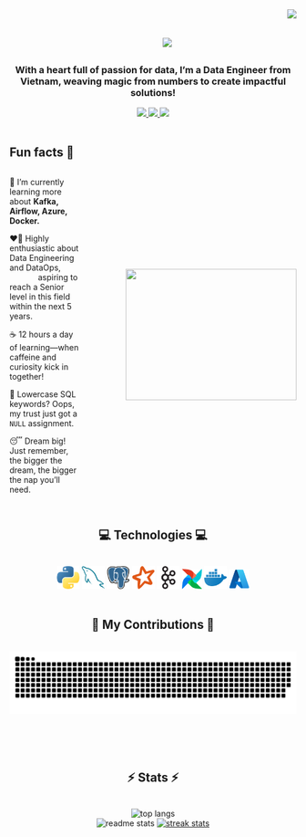 <img align="right" src="https://visitor-badge.laobi.icu/badge?page_id=LNYN-1508.LNYN-1508" />

<h1 align="center">
    <img src="https://readme-typing-svg.herokuapp.com/?font=Righteous&size=35&color=0366D6&center=true&vCenter=true&width=500&height=70&duration=2000&pause=800&lines=Hello+World!+👋;+++I'm+Yen+Nhi+!;Welcome+to+my+Github+profile+!;" style="margin-left: 50px"/>
</h1>

<h3 align="center">With a heart full of passion for data, I’m a Data Engineer from Vietnam, weaving magic from numbers to create impactful solutions!</h3>

<div align="center"> 
  <a href="mailto:ynnhi1508@gmail.com">
    <img src="https://img.shields.io/badge/Gmail-333333?style=for-the-badge&logo=gmail&logoColor=red" />
  </a>
  <a href="https://www.linkedin.com/in/yen-nhi-077074270/" target="_blank">
    <img src="https://img.shields.io/badge/LinkedIn-0077B5?style=for-the-badge&logo=linkedin&logoColor=white" target="_blank" />
  </a>
  <a href=https://yennhi-1508.netlify.app/ target="_blank">
     <img src="https://img.shields.io/badge/Portfolio-FF5722?style=for-the-badge&logo=todoist&logoColor=white" target="_blank" /> 
  </a>
</div>
<br/>

## Fun facts 📝
<div style="display: flex; justify-content: space-between; align-items: center;">
    <div>
        <p style="margin-bottom: 10px;">🌱 I’m currently learning more about <strong>Kafka, Airflow, Azure, Docker.</strong></p>
        <p style="margin-bottom: 10px;">❤️‍🔥 Highly enthusiastic about Data Engineering and DataOps,<br>
           <span style="margin-left: 50px;">aspiring to reach a Senior level in this field within the next 5 years.</span></p>
        <p style="margin-bottom: 10px;">☕ 12 hours a day of learning—when caffeine and curiosity kick in together!</p>
        <p style="margin-bottom: 10px;">😬 Lowercase SQL keywords? Oops, my trust just got a <code>NULL</code> assignment.</p>
        <p style="margin-bottom: 10px;">😴 Dream big! Just remember, the bigger the dream, the bigger the nap you’ll need.</p>
    </div>
    <img width=300 height=230 src="https://media1.giphy.com/media/v1.Y2lkPTc5MGI3NjExcTNkdHQ5d3RnNGVndXdhNmN2cjd2bjRkeTk4YW9ndWcxeGJxb2t6ZCZlcD12MV9pbnRlcm5hbF9naWZfYnlfaWQmY3Q9Zw/aYvAT2QTNL8IUpEho2/giphy.webp" style="margin-left: 80px;" />
</div>
<br/>
 
<h2 align="center">💻	Technologies 💻</h2>
<br/>
<div align="center">
    <img width=40 height=40 src="assets/python.png" />
    <img width=40 height=40 src="assets/mysql.png" />
    <img width=40 height=40 src="assets/postgres.png" />
    <img width=40 height=40 src="assets/spark.png" />
    <img width=40 height=40 src="assets/kafka.png" />
    <img width=35 height=35 src="assets/airflow.png" />
    <img width=40 height=40 src="assets/docker.png" />
    <img width=35 height=35 src="assets/azure.png" />
<br>
</div>

<br/>

<div align="center">
  <h2>🐍 My Contributions 🐍</h2>
  <br>
  <img alt="snake eating my contributions" src="https://raw.githubusercontent.com/LNYN-1508/LNYN-1508/output/github-contribution-grid-snake.svg" />
  
  <br/><br/><br/>
</div>

<h2 align="center">⚡ Stats ⚡</h2>
<br>
<div align=center>
  <img width=325 src="https://github-readme-stats.vercel.app/api/top-langs/?username=LNYN-1508&hide=HTML&langs_count=8&layout=compact&theme=codeSTACKr&border_radius=18&size_weight=0.5&count_weight=0.5&exclude_repo=github-readme-stats" alt="top langs" />

  <br/>

  <img src ="https://github-readme-stats.vercel.app/api?username=LNYN-1508&show_icons=true&rank_icon=github&theme=codeSTACKr&border_radius=18" alt="readme stats"/>
  <a href="https://git.io/streak-stats"><img src="https://streak-stats.demolab.com?user=LNYN-1508&theme=codeSTACKr&border_radius=18&date_format=M%20j%5B%2C%20Y%5D" alt="streak stats" /></a>
